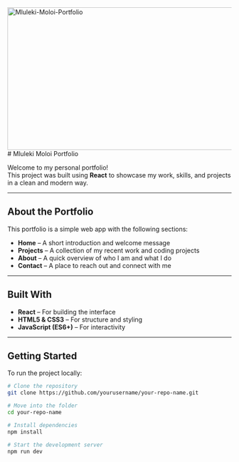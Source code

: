 <img src="https://socialify.git.ci/Mluleki23/Mluleki-Moloi-Portfolio/image?language=1&owner=1&name=1&stargazers=1&theme=Light" alt="Mluleki-Moloi-Portfolio" width="640" height="320" />
#  Mluleki Moloi Portfolio

Welcome to my personal portfolio!  
This project was built using **React** to showcase my work, skills, and projects in a clean and modern way.

---

##  About the Portfolio

This portfolio is a simple web app with the following sections:
-  **Home** – A short introduction and welcome message  
-  **Projects** – A collection of my recent work and coding projects  
-  **About** – A quick overview of who I am and what I do  
-  **Contact** – A place to reach out and connect with me  

---

## Built With

- **React** – For building the interface  
- **HTML5 & CSS3** – For structure and styling  
- **JavaScript (ES6+)** – For interactivity  

---

##  Getting Started

To run the project locally:

```bash
# Clone the repository
git clone https://github.com/yourusername/your-repo-name.git

# Move into the folder
cd your-repo-name

# Install dependencies
npm install

# Start the development server
npm run dev

